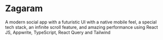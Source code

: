 # Zagaram
A modern social app with a futuristic UI with a native mobile feel, a special tech stack, an infinite scroll feature, and amazing performance using React JS, Appwrite, TypeScript, React Query and Tailwind
